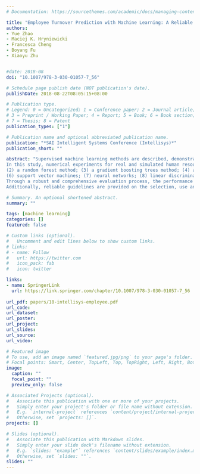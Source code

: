 ```yaml
---
# Documentation: https://sourcethemes.com/academic/docs/managing-content/

title: "Employee Turnover Prediction with Machine Learning: A Reliable Approach"
authors: 
- Yue Zhao
- Maciej K. Hryniewicki
- Francesca Cheng
- Boyang Fu
- Xiaoyu Zhu


#date: 2018-08
doi: "10.1007/978-3-030-01057-7_56"

# Schedule page publish date (NOT publication's date).
publishDate: 2018-08-22T08:05:15+08:00

# Publication type.
# Legend: 0 = Uncategorized; 1 = Conference paper; 2 = Journal article;
# 3 = Preprint / Working Paper; 4 = Report; 5 = Book; 6 = Book section;
# 7 = Thesis; 8 = Patent
publication_types: ["1"]

# Publication name and optional abbreviated publication name.
publication: "*SAI Intelligent Systems Conference (Intellisys)*"
publication_short: ""

abstract: "Supervised machine learning methods are described, demonstrated and assessed for the prediction of employee turnover within an organization. 
In this study, numerical experiments for real and simulated human resources datasets representing organizations of small-, medium- and large-sized employee populations are performed using (1) a decision tree method; 
(2) a random forest method; (3) a gradient boosting trees method; (4) an extreme gradient boosting method; (5) a logistic regression method; 
(6) support vector machines; (7) neural networks; (8) linear discriminant analysis; (9) a Naïve Bayes method; and (10) a K-nearest neighbor method. 
Through a robust and comprehensive evaluation process, the performance of each of these supervised machine learning methods for predicting employee turnover is analyzed and established using statistical methods. 
Additionally, reliable guidelines are provided on the selection, use and interpretation of these methods for the analysis of human resources datasets of varying size and complexity."

# Summary. An optional shortened abstract.
summary: ""

tags: [machine learning]
categories: []
featured: false

# Custom links (optional).
#   Uncomment and edit lines below to show custom links.
# links:
# - name: Follow
#   url: https://twitter.com
#   icon_pack: fab
#   icon: twitter

links:
- name: SpringerLink
  url: https://link.springer.com/chapter/10.1007/978-3-030-01057-7_56
  
url_pdf: papers/18-intellisys-employee.pdf
url_code:
url_dataset:
url_poster:
url_project: 
url_slides:
url_source: 
url_video:

# Featured image
# To use, add an image named `featured.jpg/png` to your page's folder. 
# Focal points: Smart, Center, TopLeft, Top, TopRight, Left, Right, BottomLeft, Bottom, BottomRight.
image:
  caption: ""
  focal_point: ""
  preview_only: false

# Associated Projects (optional).
#   Associate this publication with one or more of your projects.
#   Simply enter your project's folder or file name without extension.
#   E.g. `internal-project` references `content/project/internal-project/index.md`.
#   Otherwise, set `projects: []`.
projects: []

# Slides (optional).
#   Associate this publication with Markdown slides.
#   Simply enter your slide deck's filename without extension.
#   E.g. `slides: "example"` references `content/slides/example/index.md`.
#   Otherwise, set `slides: ""`.
slides: ""
---
```

